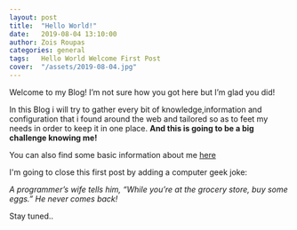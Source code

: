 ```yaml
---
layout: post
title:  "Hello World!"
date:   2019-08-04 13:10:00
author: Zois Roupas
categories: general
tags:	Hello World Welcome First Post
cover:  "/assets/2019-08-04.jpg"
---
```


Welcome to my Blog! I’m not sure how you got here but I’m glad you did!

In this Blog i will try to gather every bit of knowledge,information and configuration that i found around the web and tailored so as to feet my needs in order to keep it in one place. **And this is going to be a big challenge knowing me!**

You can also find some basic information about me [here]

I'm going to close this first post by adding a computer geek joke:

_A programmer’s wife tells him, “While you’re at the grocery store, buy some eggs.” He never comes back!_

Stay tuned..

[here]: <https://roupasz.github.io>